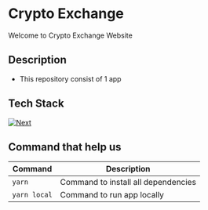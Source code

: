 # Crypto Exchange 
Welcome to Crypto Exchange Website

## Description 
* This repository consist of 1 app


## Tech Stack
 [![Next][Next.js]][Next-url] 


## Command that help us
| Command | Description |
| ----------- | ----------- |
| `yarn` | Command to install all dependencies |
| `yarn local` | Command to run app locally |

<!-- MARKDOWN LINKS & IMAGES -->
<!-- https://www.markdownguide.org/basic-syntax/#reference-style-links -->
[Docker-img]: https://img.shields.io/badge/Docker-%230077B5.svg?&style=for-the-badge&logo=docker&logoColor=white
[Docker-url]: https://www.docker.com/

[Next.js]: https://img.shields.io/badge/Next%20JS-000000?style=for-the-badge&logo=next.js&logoColor=white
[Next-url]: https://nextjs.org/

[React-query]: https://img.shields.io/badge/React%20Query-873E23?style=for-the-badge&logo=react-query&logoColor=white
[React-query-url]: https://tanstack.com/query/v3/